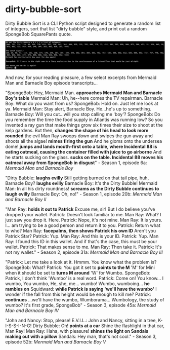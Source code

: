 # dirty-bubble-sort

Dirty Bubble Sort is a CLI Python script designed to generate a random list of integers, sort that list "dirty bubble" style, and print out a random SpongeBob SquarePants quote.

![A photo of the Dirty Bubble Sort program running in the terminal.](screenshot.png)

And now, for your reading pleasure, a few select excerpts from Mermaid Man and Barnacle Boy episode transcripts...

"SpongeBob: Hey, Mermaid Man. **approaches Mermaid Man and Barnacle Boy's table**
Mermaid Man: Uh, he--here comes the TV repairman.
Barnacle Boy: What do you want from us?
SpongeBob: Hold on. Just let me look at ya.
Mermaid Man: Stay alert, Barnacle Boy. He...he's up to something.
Barnacle Boy: Will you cut...will you stop calling me 'boy'?
SpongeBob: Do you remember the time the food supply in Atlantis was running low? So you invented a ray gun that make things grow six times their size to shoot at the kelp gardens. But then, **changes the shape of his head to look more rounded** the evil Man Ray swoops down and swipes the gun away and shoots all the algae! **mimes firing the gun** And he gloms onto the undersea dome! **jumps and lands mouth-first onto a table, where Incidental 88 is eating oatmeal, causing the container filled with juice to go airborne** And he starts sucking on the glass. **sucks on the table. Incidental 88 moves his oatmeal away from SpongeBob in disgust**" - Season 1, episode 6a: _Mermaid Man and Barnacle Boy_

"Dirty Bubble: **laughs evilly** Still getting burned on that tail pipe, huh, Barnacle Boy? **laughs evilly**
Barnacle Boy: It's the Dirty Bubble!
Mermaid Man: In all his dirty roundness! **screams as the Dirty Bubble continues to laugh evilly**
Barnacle Boy: Oh, no!" - Season 1, episode 20b: _Mermaid Man and Barnacle Boy II_

"Man Ray: **holds it out to Patrick** Excuse me, sir! But I do believe you've dropped your wallet.
Patrick: Doesn't look familiar to me.
Man Ray: What? I just saw you drop it. Here.
Patrick: Nope, it's not mine.
Man Ray: It is yours. I... am trying to be a good person and return it to you.
Patrick: Return what to who?
Man Ray: **facepalms, then shows Patrick his own ID** Aren't you Patrick Star?
Patrick: Yup.
Man Ray: And this is your ID.
Patrick: Yup.
Man Ray: I found this ID in this wallet. And if that's the case, this must be your wallet.
Patrick: That makes sense to me.
Man Ray: Then take it.
Patrick: It's not my wallet." - Season 2, episode 31a: _Mermaid Man and Barnacle Boy III_

"Patrick: Let me take a look at it. Hmmm. You know what the problem is?
SpongeBob: What?
Patrick: You got it set to **points to the M** 'M' for Mini when it should be set to **turns M around** 'W' for Wumbo.
SpongeBob: Patrick, I don't think 'Wumbo' is a real word.
Patrick: Come on! You know... I wumbo, You wumbo, He, she, me... wumbo! Wumbo, wumboing... **he rambles on**
Squidward: **while Patrick is saying 'we'll have the wumbo'** I wonder if the fall from this height would be enough to kill me?
Patrick: **continues** ...we'll have the wumbo, Wumborama... Wumbology, the study of wumbo? It's first grade, SpongeBob" - Season 3, episode 45a: _Mermaid Man and Barnacle Boy IV_

"John and Nancy: Stop, please!
E.V.I.L.: John and Nancy, sitting in a tree, K-I-S-S-I-N-G!
Dirty Bubble: Oh! **points at a car** Shine the flashlight in that car, Man Ray!
Man Ray: Haha, with pleasure! **shines the light on Sandals making out with a pillow**
Sandals: Hey man, that's not cool." - Season 3, episode 52b: _Mermaid Man and Barnacle Boy V_
